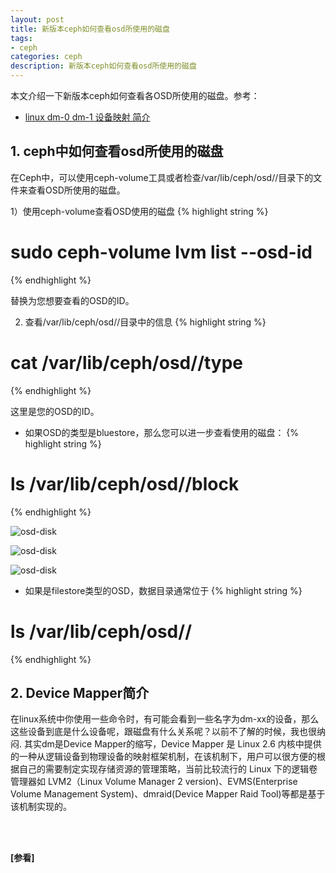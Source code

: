 ```yaml
---
layout: post
title: 新版本ceph如何查看osd所使用的磁盘
tags:
- ceph
categories: ceph
description: 新版本ceph如何查看osd所使用的磁盘
---
```



本文介绍一下新版本ceph如何查看各OSD所使用的磁盘。参考：

- [linux dm-0 dm-1 设备映射 简介](https://blog.csdn.net/whatday/article/details/106354092)


<!-- more -->


## 1. ceph中如何查看osd所使用的磁盘

在Ceph中，可以使用ceph-volume工具或者检查/var/lib/ceph/osd/<id>/目录下的文件来查看OSD所使用的磁盘。

1）使用ceph-volume查看OSD使用的磁盘
{% highlight string %}
# sudo ceph-volume lvm list --osd-id <osd-id>
{% endhighlight %}

替换<osd-id>为您想要查看的OSD的ID。




2) 查看/var/lib/ceph/osd/<id>/目录中的信息
{% highlight string %}
# cat /var/lib/ceph/osd/<osd-id>/type
{% endhighlight %}

这里<osd-id>是您的OSD的ID。

- 如果OSD的类型是bluestore，那么您可以进一步查看使用的磁盘：
{% highlight string %}
# ls /var/lib/ceph/osd/<osd-id>/block
{% endhighlight %}

![osd-disk](https://ivanzz1001.github.io/records/assets/img/ceph/misc/ceph-misc-10000-01.jpg)

![osd-disk](https://ivanzz1001.github.io/records/assets/img/ceph/misc/ceph-misc-10000-02.jpg)

![osd-disk](https://ivanzz1001.github.io/records/assets/img/ceph/misc/ceph-misc-10000-03.jpg)



- 如果是filestore类型的OSD，数据目录通常位于
{% highlight string %}
# ls /var/lib/ceph/osd/<osd-id>/
{% endhighlight %}

## 2. Device Mapper简介
在linux系统中你使用一些命令时，有可能会看到一些名字为dm-xx的设备，那么这些设备到底是什么设备呢，跟磁盘有什么关系呢？以前不了解的时候，我也很纳闷. 其实dm是Device Mapper的缩写，Device Mapper 是 Linux 2.6 内核中提供的一种从逻辑设备到物理设备的映射框架机制，在该机制下，用户可以很方便的根据自己的需要制定实现存储资源的管理策略，当前比较流行的 Linux 下的逻辑卷管理器如 LVM2（Linux Volume Manager 2 version)、EVMS(Enterprise Volume Management System)、dmraid(Device Mapper Raid Tool)等都是基于该机制实现的。



<br />
<br />

**[参看]**


<br />
<br />
<br />




